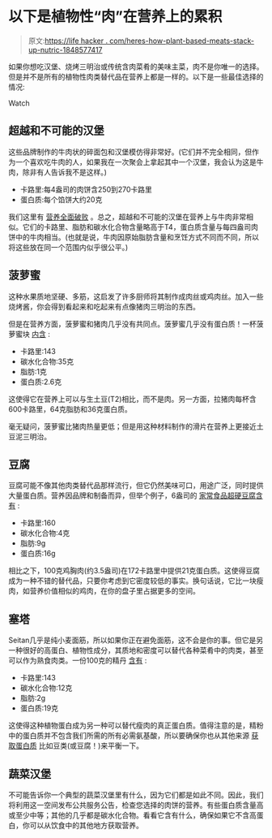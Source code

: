 # 以下是植物性“肉”在营养上的累积

> 原文:[https://life hacker . com/heres-how-plant-based-meats-stack-up-nutric-1848577417](https://lifehacker.com/heres-how-plant-based-meats-stack-up-nutritionally-1848577417)

如果你想吃汉堡、烧烤三明治或传统含肉菜肴的美味主菜，肉不是你唯一的选择。但是并不是所有的植物性肉类替代品在营养上都是一样的。以下是一些最佳选择的情况:

Watch

## 超越和不可能的汉堡

这些品牌制作的牛肉状的碎面包和汉堡模仿得非常好。(它们并不完全相同，但作为一个喜欢吃牛肉的人，如果我在一次聚会上拿起其中一个汉堡，我会认为这是牛肉，除非有人告诉我不是这样。)

*   卡路里:每4盎司的肉饼含250到270卡路里
*   蛋白质:每个馅饼大约20克

我们这里有 [营养全面破败](https://lifehacker.com/is-the-impossible-burger-better-for-you-than-meat-1836248117) 。总之，超越和不可能的汉堡在营养上与牛肉非常相似。它们的卡路里、脂肪和碳水化合物含量略高于T4，蛋白质含量与每四盎司肉饼中的牛肉相当。(也就是说，牛肉因原始脂肪含量和烹饪方式不同而不同，所以将这些放在同一个范围内似乎很公平。)

## 菠萝蜜

这种水果质地坚硬、多筋，这启发了许多厨师将其制作成肉丝或鸡肉丝。加入一些烧烤酱，你会得到看起来和吃起来有点像猪肉三明治的东西。

但是在营养方面，菠萝蜜和猪肉几乎没有共同点。菠萝蜜几乎没有蛋白质！一杯菠萝蜜块 [内含](https://fdc.nal.usda.gov/fdc-app.html#/food-details/174687/nutrients) :

*   卡路里:143
*   碳水化合物:35克
*   脂肪:1克
*   蛋白质:2.6克

这使得它在营养上可以与生土豆(T2)相比，而不是肉。另一方面，拉猪肉每杯含600卡路里，64克脂肪和36克蛋白质。

毫无疑问，菠萝蜜比猪肉热量更低；但是用这种材料制作的滑片在营养上更接近土豆泥三明治。

## 豆腐

豆腐可能不像其他肉类替代品那样流行，但它仍然美味可口，用途广泛，同时提供大量蛋白质。营养因品牌和制备而异，但举个例子，6盎司的 [家常食品超硬豆腐含有](https://www.house-foods.com/products/premium-tofu/premium-tofu-extra-firm) :

*   卡路里:160
*   碳水化合物:4克
*   脂肪:9g
*   蛋白质:16g

相比之下，100克鸡胸肉(约3.5盎司)在172卡路里中提供21克蛋白质。这使得豆腐成为一种不错的替代品，只要你考虑到它密度较低的事实。换句话说，它比一块瘦肉，如营养价值相似的鸡肉，在你的盘子里占据更多的空间。

## 塞塔

Seitan几乎是纯小麦面筋，所以如果你正在避免面筋，这不会是你的事。但它是另一种很好的高蛋白、植物性成分，其质地和密度可以替代各种菜肴中的肉类，甚至可以作为熟食肉类。一份100克的精丹 [含有](https://fdc.nal.usda.gov/fdc-app.html#/food-details/389333/nutrients) :

*   卡路里:143
*   碳水化合物:12克
*   脂肪:2g
*   蛋白质:19克

这使得这种植物蛋白成为另一种可以替代瘦肉的真正蛋白质。值得注意的是，精粉中的蛋白质并不包含我们所需的所有必需氨基酸，所以要确保你也从其他来源 [获取蛋白质](https://lifehacker.com/is-plant-protein-better-for-you-than-animal-protein-1827628766) 比如豆类(或豆腐！)来平衡一下。

## 蔬菜汉堡

不可能告诉你一个典型的蔬菜汉堡里有什么，因为它们都是如此不同。因此，我们将利用这一空间发布公共服务公告，检查您选择的肉饼的营养。有些蛋白质含量高或至少中等；其他的几乎都是碳水化合物。看看它含有什么，确保如果它不含高蛋白，你可以从饮食中的其他地方获取营养。
